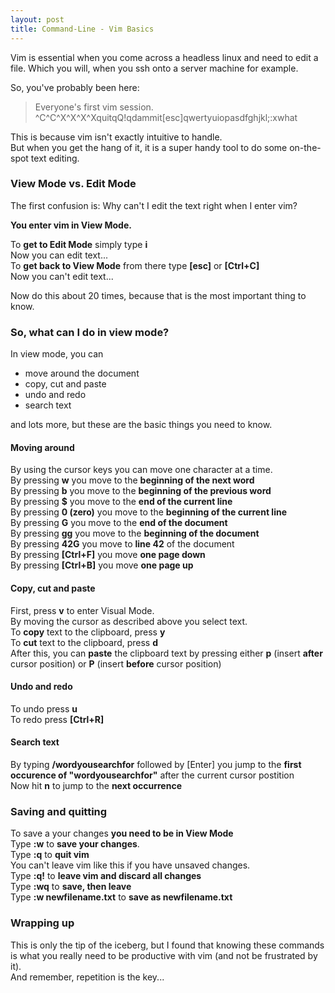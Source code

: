 ```yaml
---
layout: post
title: Command-Line - Vim Basics
---
```


<div class="message">
  Vim is essential when you come across a headless linux and need to edit a file.    
  Which you will, when you ssh onto a server machine for example.
</div>

So, you've probably been here:

> Everyone's first vim session. ^C^C^X^X^X^XquitqQ!qdammit[esc]qwertyuiopasdfghjkl;:xwhat

This is because vim isn't exactly intuitive to handle.    
But when you get the hang of it, it is a super handy tool to do some on-the-spot text editing.

### View Mode vs. Edit Mode

The first confusion is: Why can't I edit the text right when I enter vim?   

**You enter vim in View Mode.**

To **get to Edit Mode** simply type **i**   
Now you can edit text...   
To **get back to View Mode** from there type **[esc]** or **[Ctrl+C]**   
Now you can't edit text...

Now do this about 20 times, because that is the most important thing to know.

### So, what can I do in view mode?

In view mode, you can 
 - move around the document
 - copy, cut and paste
 - undo and redo
 - search text    

and lots more, but these are the basic things you need to know.

#### Moving around
By using the cursor keys you can move one character at a time.  
By pressing **w** you move to the **beginning of the next word**   
By pressing **b** you move to the **beginning of the previous word**   
By pressing **$** you move to the **end of the current line**  
By pressing **0 (zero)** you move to the **beginning of the current line**  
By pressing **G** you move to the **end of the document**  
By pressing **gg** you move to the **beginning of the document**   
By pressing **42G** you move to **line 42** of the document  
By pressing **[Ctrl+F]** you move **one page down**   
By pressing **[Ctrl+B]** you move **one page up**   

#### Copy, cut and paste
First, press **v** to enter Visual Mode.   
By moving the cursor as described above you select text.   
To **copy** text to the clipboard, press **y**    
To **cut** text to the clipboard, press **d**   
After this, you can **paste** the clipboard text by pressing either **p** (insert **after** cursor position) or **P** (insert **before** cursor position)

#### Undo and redo
To undo press **u**    
To redo press **[Ctrl+R]**

#### Search text
By typing **/wordyousearchfor** followed by [Enter] you jump to the **first occurence of "wordyousearchfor"** after the current cursor postition    
Now hit **n** to jump to the **next occurrence**

### Saving and quitting

To save a your changes **you need to be in View Mode**   
Type **:w** to **save your changes**.   
Type **:q** to **quit vim**   
You can't leave vim like this if you have unsaved changes.   
Type **:q!** to **leave vim and discard all changes**   
Type **:wq** to **save, then leave**   
Type **:w newfilename.txt** to **save as newfilename.txt**

### Wrapping up
This is only the tip of the iceberg, but I found that knowing these commands is what you really need to be productive with vim (and not be frustrated by it).   
And remember, repetition is the key...